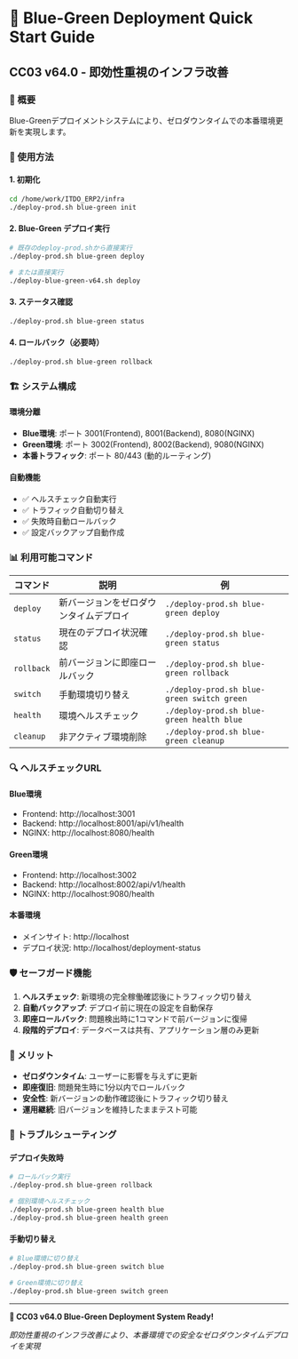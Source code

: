 # 🔄 Blue-Green Deployment Quick Start Guide

## CC03 v64.0 - 即効性重視のインフラ改善

### 🎯 概要
Blue-Greenデプロイメントシステムにより、ゼロダウンタイムでの本番環境更新を実現します。

### 🚀 使用方法

#### 1. 初期化
```bash
cd /home/work/ITDO_ERP2/infra
./deploy-prod.sh blue-green init
```

#### 2. Blue-Green デプロイ実行
```bash
# 既存のdeploy-prod.shから直接実行
./deploy-prod.sh blue-green deploy

# または直接実行
./deploy-blue-green-v64.sh deploy
```

#### 3. ステータス確認
```bash
./deploy-prod.sh blue-green status
```

#### 4. ロールバック（必要時）
```bash
./deploy-prod.sh blue-green rollback
```

### 🏗️ システム構成

#### 環境分離
- **Blue環境**: ポート 3001(Frontend), 8001(Backend), 8080(NGINX)
- **Green環境**: ポート 3002(Frontend), 8002(Backend), 9080(NGINX)
- **本番トラフィック**: ポート 80/443 (動的ルーティング)

#### 自動機能
- ✅ ヘルスチェック自動実行
- ✅ トラフィック自動切り替え
- ✅ 失敗時自動ロールバック
- ✅ 設定バックアップ自動作成

### 📊 利用可能コマンド

| コマンド | 説明 | 例 |
|----------|------|-----|
| `deploy` | 新バージョンをゼロダウンタイムデプロイ | `./deploy-prod.sh blue-green deploy` |
| `status` | 現在のデプロイ状況確認 | `./deploy-prod.sh blue-green status` |
| `rollback` | 前バージョンに即座ロールバック | `./deploy-prod.sh blue-green rollback` |
| `switch` | 手動環境切り替え | `./deploy-prod.sh blue-green switch green` |
| `health` | 環境ヘルスチェック | `./deploy-prod.sh blue-green health blue` |
| `cleanup` | 非アクティブ環境削除 | `./deploy-prod.sh blue-green cleanup` |

### 🔍 ヘルスチェックURL

#### Blue環境
- Frontend: http://localhost:3001
- Backend: http://localhost:8001/api/v1/health
- NGINX: http://localhost:8080/health

#### Green環境  
- Frontend: http://localhost:3002
- Backend: http://localhost:8002/api/v1/health
- NGINX: http://localhost:9080/health

#### 本番環境
- メインサイト: http://localhost
- デプロイ状況: http://localhost/deployment-status

### 🛡️ セーフガード機能

1. **ヘルスチェック**: 新環境の完全稼働確認後にトラフィック切り替え
2. **自動バックアップ**: デプロイ前に現在の設定を自動保存
3. **即座ロールバック**: 問題検出時に1コマンドで前バージョンに復帰
4. **段階的デプロイ**: データベースは共有、アプリケーション層のみ更新

### 🎉 メリット

- **ゼロダウンタイム**: ユーザーに影響を与えずに更新
- **即座復旧**: 問題発生時に1分以内でロールバック
- **安全性**: 新バージョンの動作確認後にトラフィック切り替え
- **運用継続**: 旧バージョンを維持したままテスト可能

### 🔧 トラブルシューティング

#### デプロイ失敗時
```bash
# ロールバック実行
./deploy-prod.sh blue-green rollback

# 個別環境ヘルスチェック
./deploy-prod.sh blue-green health blue
./deploy-prod.sh blue-green health green
```

#### 手動切り替え
```bash
# Blue環境に切り替え
./deploy-prod.sh blue-green switch blue

# Green環境に切り替え  
./deploy-prod.sh blue-green switch green
```

---

**🚀 CC03 v64.0 Blue-Green Deployment System Ready!**

*即効性重視のインフラ改善により、本番環境での安全なゼロダウンタイムデプロイを実現*